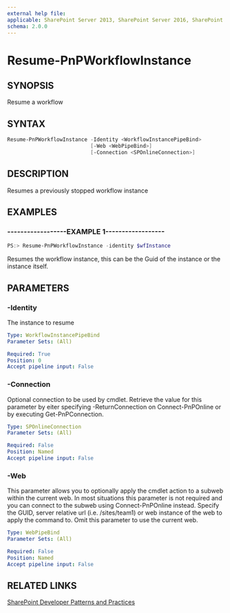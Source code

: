 ```yaml
---
external help file:
applicable: SharePoint Server 2013, SharePoint Server 2016, SharePoint Online
schema: 2.0.0
---
```

# Resume-PnPWorkflowInstance

## SYNOPSIS
Resume a workflow

## SYNTAX 

```powershell
Resume-PnPWorkflowInstance -Identity <WorkflowInstancePipeBind>
                           [-Web <WebPipeBind>]
                           [-Connection <SPOnlineConnection>]
```

## DESCRIPTION
Resumes a previously stopped workflow instance

## EXAMPLES

### ------------------EXAMPLE 1------------------
```powershell
PS:> Resume-PnPWorkflowInstance -identity $wfInstance
```

Resumes the workflow instance, this can be the Guid of the instance or the instance itself.

## PARAMETERS

### -Identity
The instance to resume

```yaml
Type: WorkflowInstancePipeBind
Parameter Sets: (All)

Required: True
Position: 0
Accept pipeline input: False
```

### -Connection
Optional connection to be used by cmdlet. Retrieve the value for this parameter by eiter specifying -ReturnConnection on Connect-PnPOnline or by executing Get-PnPConnection.

```yaml
Type: SPOnlineConnection
Parameter Sets: (All)

Required: False
Position: Named
Accept pipeline input: False
```

### -Web
This parameter allows you to optionally apply the cmdlet action to a subweb within the current web. In most situations this parameter is not required and you can connect to the subweb using Connect-PnPOnline instead. Specify the GUID, server relative url (i.e. /sites/team1) or web instance of the web to apply the command to. Omit this parameter to use the current web.

```yaml
Type: WebPipeBind
Parameter Sets: (All)

Required: False
Position: Named
Accept pipeline input: False
```

## RELATED LINKS

[SharePoint Developer Patterns and Practices](http://aka.ms/sppnp)